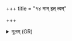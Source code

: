 +++
title = "१४ माम् इत् त्वम्"

+++
<details><summary>मूलम् (GR)</summary>

माम् इत् त्वम् अभि चाकशो  
मृगस् तृष्यन्न् इवोदकम् ।  
अधस्पदान् म उद् वदान्  
मण्डूको गोशफाद् इव ॥
</details>